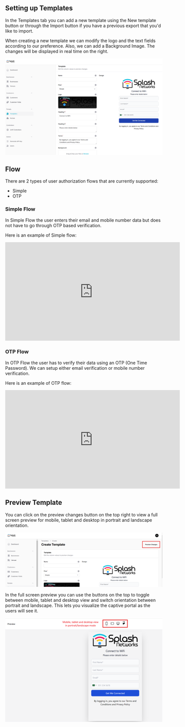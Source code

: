 ## Setting up Templates

In the Templates tab you can add a new template using the New template button or through the Import button if you have a previous export that you'd like to import.

When creating a new template we can modify the logo and the text fields according to our preference. Also, we can add a Background Image. The changes will be displayed in real time on the right.

![Template](assets/images/template.png)

## Flow

There are 2 types of user authorization flows that are currently supported:

 - Simple
 - OTP

### Simple Flow

In Simple Flow the user enters their email and mobile number data but does not have to go through OTP based verification.

Here is an example of Simple flow:

<iframe width="560" height="315" 
    src="https://www.youtube.com/embed/K6QrtRPBBg4" 
    frameborder="0" allowfullscreen>
</iframe>

### OTP Flow

In OTP Flow the user has to verify their data using an OTP (One Time Password). We can setup either email verification or mobile number verification.

Here is an example of OTP flow:

<iframe width="560" height="315" 
    src="https://www.youtube.com/embed/yRG6ERp7FDg" 
    frameborder="0" allowfullscreen>
</iframe>

## Preview Template

You can click on the preview changes button on the top right to view a full screen preview for mobile, tablet and desktop in portrait and landscape orientation.

![Preview Changes](assets/images/preview-changes.png)

In the full screen preview you can use the buttons on the top to toggle between mobile, tablet and desktop view and switch orientation between portrait and landscape. This lets you visualize the captive portal as the users will see it.

![Full Preview](assets/images/full-preview.png)